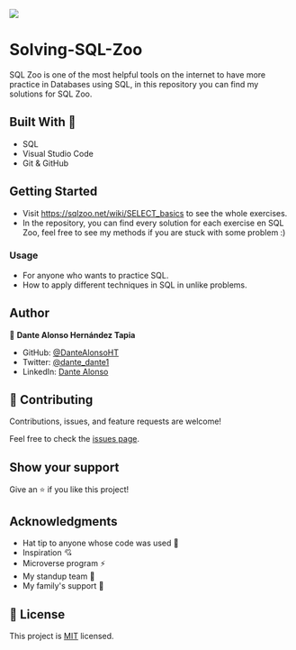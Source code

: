 ![](https://img.shields.io/badge/Microverse-blueviolet)

# Solving-SQL-Zoo

SQL Zoo is one of the most helpful tools on the internet to have more practice in Databases using SQL, in this repository you can find my solutions for SQL Zoo.

## Built With 🔨

- SQL
- Visual Studio Code
- Git & GitHub

## Getting Started 

- Visit https://sqlzoo.net/wiki/SELECT_basics to see the whole exercises.
- In the repository, you can find every solution for each exercise en SQL Zoo, feel free to see my methods if you are stuck with some problem :)

### Usage

- For anyone who wants to practice SQL.
- How to apply different techniques in SQL in unlike problems.


## Author

👤 **Dante Alonso Hernández Tapia**

- GitHub: [@DanteAlonsoHT](https://github.com/DanteAlonsoHT)
- Twitter: [@dante_dante1](https://twitter.com/dante_dante1)
- LinkedIn: [Dante Alonso](https://www.linkedin.com/in/dante-hernandez99/)

## 🤝 Contributing

Contributions, issues, and feature requests are welcome!

Feel free to check the [issues page](https://github.com/DanteAlonsoHT/Solving-SQL-Zoo/issues).

## Show your support

Give an ⭐️ if you like this project!


## Acknowledgments

- Hat tip to anyone whose code was used 🔰
- Inspiration 💘
- Microverse program ⚡
- My standup team 🏹
- My family's support 🙌

## 📝 License

This project is [MIT](./LICENSE) licensed.